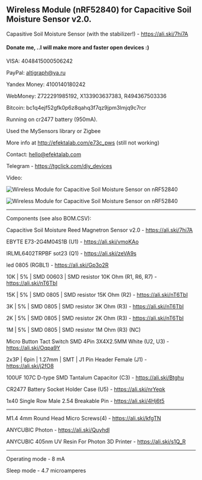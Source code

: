 ## Wireless Module (nRF52840) for Capacitive Soil Moisture Sensor v2.0.

Capasitive Soil Moisture Sensor (with the stabilizer!) - https://ali.ski/7hi7A

#### Donate me, ..I will make more and faster open devices :)

VISA: 4048415000506242

PayPal: altigraph@ya.ru

Yandex Money: 4100140180242

WebMoney: Z722291985192, X133903637383, R494367503336

Bitcoin: bc1q4ejf52gfk0p6z8qahq3f7qz9jpm3lmjq9c7rcr


Running on cr2477 battery (950mA).

Used the MySensors library or Zigbee

More info at http://efektalab.com/e73c_pws (still not working)

Contact: hello@efektalab.com

Telegram - https://tgclick.com/diy_devices

Video: 

![Wireless Module for Capacitive Soil Moisture Sensor on nRF52840](https://github.com/smartboxchannel/EFEKTA_E73C_PWS_MODULE/blob/master/IMAGES/IMG_20200312_111739.jpg)

![Wireless Module for Capacitive Soil Moisture Sensor on nRF52840](https://github.com/smartboxchannel/EFEKTA_E73C_PWS_MODULE/blob/master/IMAGES/IMG_20200311_222337.jpg)

---

Components (see also BOM.CSV):

Capacitive Soil Moisture Reed Magnetron Sensor v2.0 - https://ali.ski/7hi7A

EBYTE E73-2G4M04S1B (U1) - https://ali.ski/vmoKAo

IRLML6402TRPBF sot23 (Q1) - https://ali.ski/zeVA9s

led 0805 (RGBL1) - https://ali.ski/Gp3o2R

10K | 5% | SMD 00603 | SMD resistor 10K Ohm (R1, R6, R7) - https://ali.ski/nT6TbI

15K | 5% | SMD 0805 | SMD resistor 15K Ohm (R2) - https://ali.ski/nT6TbI

3K | 5% | SMD 0805 | SMD resistor 3K Ohm (R3) - https://ali.ski/nT6TbI

2K | 5% | SMD 0805 | SMD resistor 2K Ohm (R3) - https://ali.ski/nT6TbI

1M | 5% | SMD 0805 | SMD resistor 1M Ohm (R3)  (NC)

Micro Button Tact Switch SMD 4Pin 3X4X2.5MM White (U2, U3) - https://ali.ski/Oqpa9Y

2x3P | 6pin | 1.27mm | SMT | J1	Pin Header Female (J1) - https://ali.ski/j2fO8

100UF 107C D-type SMD Tantalum Capacitor (C3) - https://ali.ski/Btghu

CR2477 Battery Socket Holder Case (U5) - https://ali.ski/nrYepk

1x40 Single Row Male 2.54 Breakable Pin - https://ali.ski/4Hj6t5


---

M1.4 4mm Round Head Micro Screws(4) - https://ali.ski/kfgTN

ANYCUBIC Photon - https://ali.ski/Quyhdl

ANYCUBIC 405nm UV Resin For Photon 3D Printer - https://ali.ski/s1Q_R

---

Operating mode - 8 mA

Sleep mode - 4.7 microamperes
